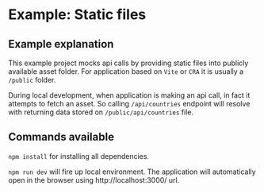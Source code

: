 # Example: Static files

## Example explanation

This example project mocks api calls by providing static files into publicly available asset folder. For application based on `Vite` or `CRA` it is usually a `/public` folder.

During local development, when application is making an api call, in fact it attempts to fetch an asset. So calling `/api/countries` endpoint will resolve with returning data stored on `/public/api/countries` file.

## Commands available

`npm install` for installing all dependencies.

`npm run dev` will fire up local environment. The application will automatically open in the browser using http://localhost:3000/ url.
